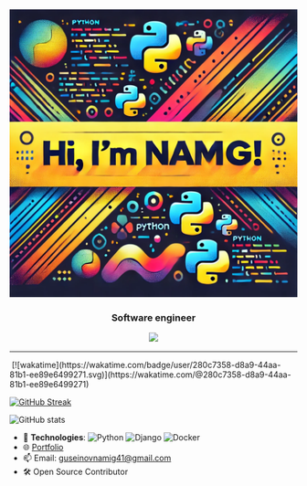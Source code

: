 <div align=center>
  <img src="https://github.com/namig41/namig41/blob/main/hello.webp"></img>
  
  <h3>Software engineer</h3>
  <a href="https://t.me/namig41">
    <img src="https://img.shields.io/badge/Telegram-blue?logo=Telegram&logoColor=Blue&style=for-the-badge">
  </a>
</div>

-----
<img src="https://komarev.com/ghpvc/?username=namig41&style=flat-square&color=blue" alt=""/>
[![wakatime](https://wakatime.com/badge/user/280c7358-d8a9-44aa-81b1-ee89e6499271.svg)](https://wakatime.com/@280c7358-d8a9-44aa-81b1-ee89e6499271)

[![GitHub Streak](https://github-readme-streak-stats.herokuapp.com?user=namig41&theme=meta-dark&hide_border=true&date_format=n%2Fj%5B%2FY%5D&mode=weekly)](https://git.io/streak-stats)

![GitHub stats](https://github-readme-stats.vercel.app/api?username=namig41&show_icons=true&theme=radical)

- 🐍 **Technologies**: ![Python](https://img.shields.io/badge/Python-3776AB?style=flat&logo=python&logoColor=white) ![Django](https://img.shields.io/badge/Django-092D4A?style=flat&logo=django&logoColor=white) ![Docker](https://img.shields.io/badge/Docker-2496ED?style=flat&logo=docker&logoColor=white)
- 🌐 [Portfolio](https://namig41.github.io/)
- 📫 Email: [guseinovnamig41@gmail.com](mailto:guseinovnamig41@gmail.com)
- 🛠️ Open Source Contributor
